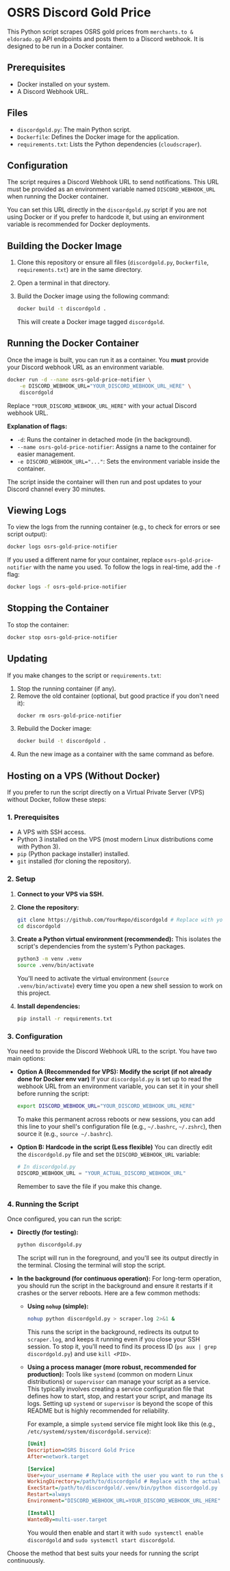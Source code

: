 # OSRS Discord Gold Price

This Python script scrapes OSRS gold prices from `merchants.to & eldorado.gg` API endpoints and posts them to a Discord webhook. It is designed to be run in a Docker container.

## Prerequisites

*   Docker installed on your system.
*   A Discord Webhook URL.

## Files

*   `discordgold.py`: The main Python script.
*   `Dockerfile`: Defines the Docker image for the application.
*   `requirements.txt`: Lists the Python dependencies (`cloudscraper`).

## Configuration

The script requires a Discord Webhook URL to send notifications. This URL must be provided as an environment variable named `DISCORD_WEBHOOK_URL` when running the Docker container.

You can set this URL directly in the `discordgold.py` script if you are not using Docker or if you prefer to hardcode it, but using an environment variable is recommended for Docker deployments.

## Building the Docker Image

1.  Clone this repository or ensure all files (`discordgold.py`, `Dockerfile`, `requirements.txt`) are in the same directory.
2.  Open a terminal in that directory.
3.  Build the Docker image using the following command:

    ```bash
    docker build -t discordgold .
    ```

    This will create a Docker image tagged `discordgold`.

## Running the Docker Container

Once the image is built, you can run it as a container. You **must** provide your Discord webhook URL as an environment variable.

```bash
docker run -d --name osrs-gold-price-notifier \
    -e DISCORD_WEBHOOK_URL="YOUR_DISCORD_WEBHOOK_URL_HERE" \
    discordgold
```

Replace `"YOUR_DISCORD_WEBHOOK_URL_HERE"` with your actual Discord webhook URL.

**Explanation of flags:**
*   `-d`: Runs the container in detached mode (in the background).
*   `--name osrs-gold-price-notifier`: Assigns a name to the container for easier management.
*   `-e DISCORD_WEBHOOK_URL="..."`: Sets the environment variable inside the container.

The script inside the container will then run and post updates to your Discord channel every 30 minutes.

## Viewing Logs

To view the logs from the running container (e.g., to check for errors or see script output):

```bash
docker logs osrs-gold-price-notifier
```

If you used a different name for your container, replace `osrs-gold-price-notifier` with the name you used. To follow the logs in real-time, add the `-f` flag:

```bash
docker logs -f osrs-gold-price-notifier
```

## Stopping the Container

To stop the container:

```bash
docker stop osrs-gold-price-notifier
```

## Updating

If you make changes to the script or `requirements.txt`:
1.  Stop the running container (if any).
2.  Remove the old container (optional, but good practice if you don't need it):
    ```bash
    docker rm osrs-gold-price-notifier
    ```
3.  Rebuild the Docker image:
    ```bash
    docker build -t discordgold .
    ```
4.  Run the new image as a container with the same command as before. 

## Hosting on a VPS (Without Docker)

If you prefer to run the script directly on a Virtual Private Server (VPS) without Docker, follow these steps:

### 1. Prerequisites

*   A VPS with SSH access.
*   Python 3 installed on the VPS (most modern Linux distributions come with Python 3).
*   `pip` (Python package installer) installed.
*   `git` installed (for cloning the repository).

### 2. Setup

1.  **Connect to your VPS via SSH.**

2.  **Clone the repository:**
    ```bash
    git clone https://github.com/YourRepo/discordgold # Replace with your repository URL if different
    cd discordgold
    ```

3.  **Create a Python virtual environment (recommended):**
    This isolates the script's dependencies from the system's Python packages.
    ```bash
    python3 -m venv .venv
    source .venv/bin/activate
    ```
    You'll need to activate the virtual environment (`source .venv/bin/activate`) every time you open a new shell session to work on this project.

4.  **Install dependencies:**
    ```bash
    pip install -r requirements.txt
    ```

### 3. Configuration

You need to provide the Discord Webhook URL to the script. You have two main options:

*   **Option A (Recommended for VPS): Modify the script (if not already done for Docker env var)**
    If your `discordgold.py` is set up to read the webhook URL from an environment variable, you can set it in your shell before running the script:
    ```bash
    export DISCORD_WEBHOOK_URL="YOUR_DISCORD_WEBHOOK_URL_HERE"
    ```
    To make this permanent across reboots or new sessions, you can add this line to your shell's configuration file (e.g., `~/.bashrc`, `~/.zshrc`), then source it (e.g., `source ~/.bashrc`).

*   **Option B: Hardcode in the script (Less flexible)**
    You can directly edit the `discordgold.py` file and set the `DISCORD_WEBHOOK_URL` variable:
    ```python
    # In discordgold.py
    DISCORD_WEBHOOK_URL = "YOUR_ACTUAL_DISCORD_WEBHOOK_URL"
    ```
    Remember to save the file if you make this change.

### 4. Running the Script

Once configured, you can run the script:

*   **Directly (for testing):**
    ```bash
    python discordgold.py
    ```
    The script will run in the foreground, and you'll see its output directly in the terminal. Closing the terminal will stop the script.

*   **In the background (for continuous operation):**
    For long-term operation, you should run the script in the background and ensure it restarts if it crashes or the server reboots. Here are a few common methods:

    *   **Using `nohup` (simple):**
        ```bash
        nohup python discordgold.py > scraper.log 2>&1 &
        ```
        This runs the script in the background, redirects its output to `scraper.log`, and keeps it running even if you close your SSH session. To stop it, you'll need to find its process ID (`ps aux | grep discordgold.py`) and use `kill <PID>`.

    *   **Using a process manager (more robust, recommended for production):**
        Tools like `systemd` (common on modern Linux distributions) or `supervisor` can manage your script as a service. This typically involves creating a service configuration file that defines how to start, stop, and restart your script, and manage its logs. Setting up `systemd` or `supervisor` is beyond the scope of this README but is highly recommended for reliability.

        For example, a simple `systemd` service file might look like this (e.g., `/etc/systemd/system/discordgold.service`):

        ```ini
        [Unit]
        Description=OSRS Discord Gold Price
        After=network.target

        [Service]
        User=your_username # Replace with the user you want to run the script as
        WorkingDirectory=/path/to/discordgold # Replace with the actual path
        ExecStart=/path/to/discordgold/.venv/bin/python discordgold.py
        Restart=always
        Environment="DISCORD_WEBHOOK_URL=YOUR_DISCORD_WEBHOOK_URL_HERE"

        [Install]
        WantedBy=multi-user.target
        ```
        You would then enable and start it with `sudo systemctl enable discordgold` and `sudo systemctl start discordgold`.

Choose the method that best suits your needs for running the script continuously. 
